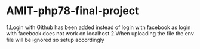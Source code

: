 # AMIT-php78-final-project

1.Login with Github has been added instead of login with facebook as login with facebook does not work on localhost
2.When uploading the file the env file will be ignored so setup accordingly
